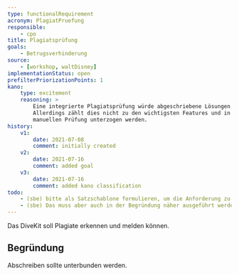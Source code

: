 ```yaml
---
type: functionalRequirement
acronym: PlagiatPruefung
responsible: 
    - cpo
title: Plagiatsprüfung
goals:
    - Betrugsverhinderung 
source:
    - [workshop, waltDisney]
implementationStatus: open
prefilterPriorizationPoints: 1
kano:
    type: excitement
    reasoning: >
        Eine integrierte Plagiatsprüfung würde abgeschriebene Lösungen schneller aufdecken und abschreckend wirken. 
        Allerdings zählt dies nicht zu den wichtigsten Features und in Zweifelsfällen können einzelne Abgaben einer 
        manuellen Prüfung unterzogen werden.
history:
    v1:
        date: 2021-07-08
        comment: initially created
    v2:
        date: 2021-07-16
        comment: added goal
    v3:
        date: 2021-07-16
        comment: added kano classification      
todo: 
    - (sbe) bitte als Satzschablone formulieren, um die Anforderung zu konkretesieren. Welches Feature soll wem zur Verfügung gestellt werden? (Man kann ja an sowas wie "Fraud Flags" denken, die individuell sind und bei Auftauchen woanders zu einem Alarm führen.) 
    - (sbe) Das muss aber auch in der Begründung näher ausgeführt werden.
---
```


Das DiveKit soll Plagiate erkennen und melden können.

## Begründung

Abschreiben sollte unterbunden werden.
